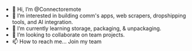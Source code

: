 - 👋 Hi, I’m @Connectoremote
- 👀 I’m interested in building comm's apps, web scrapers, dropshipping tools, and AI integration.
- 🌱 I’m currently learning storage, packaging, & unpackaging. 
- 💞️ I’m looking to collaborate on team projects.
- 📫 How to reach me... Join my team 

<!---
Connectoremote/Connectoremote is a ✨ special ✨ repository because its `README.md` (Apps.ASTRONOMY PIC) appears on your GitHub profile.
You can click the Preview link to take a look at your changes.
--->
